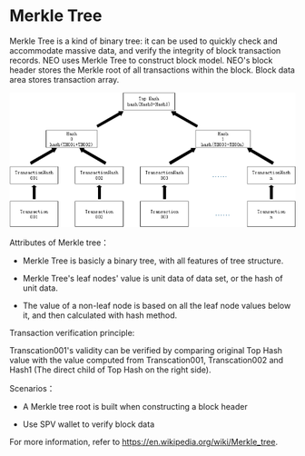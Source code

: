 # Merkle Tree

Merkle Tree is a kind of binary tree: it can be used to quickly check and accommodate massive data, and verify the integrity of block transaction records. NEO uses Merkle Tree to construct block model. NEO's block header stores the Merkle root of all transactions within the block. Block data area stores transaction array.

[![MerkleTree01](../images/blockchain_paradigm/MerkleTree01.png)](../../images/blockchain_paradigm/MerkleTree01.png)

Attributes of Merkle tree：

  - Merkle Tree is basicly a binary tree, with all features of tree structure.

  - Merkle Tree's leaf nodes' value is unit data of data set, or the hash of unit data.

  - The value of a non-leaf node is based on all the leaf node values below it, and then calculated with hash method.

Transaction verification principle:

Transcation001's validity can be verified by comparing original Top Hash value with the value computed from Transcation001, Transcation002 and Hash1 (The direct child of Top Hash on the right side).

Scenarios：

  - A Merkle tree root is built when constructing a block header

  - Use SPV wallet to verify block data

For more information, refer to <https://en.wikipedia.org/wiki/Merkle_tree>.
